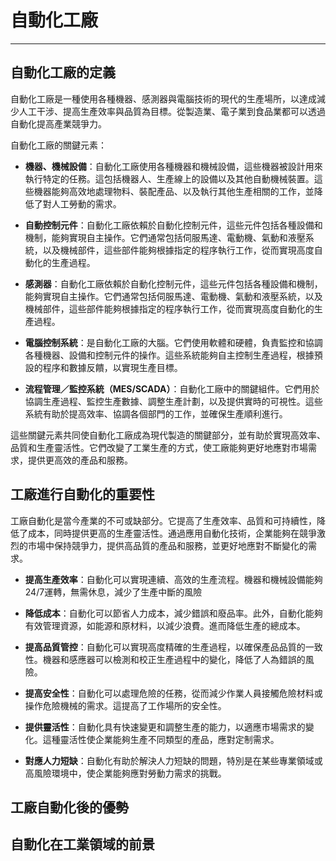 # 自動化工廠

---

## 自動化工廠的定義

自動化工廠是一種使用各種機器、感測器與電腦技術的現代的生產場所，以達成減少人工干涉、提高生產效率與品質為目標。從製造業、電子業到食品業都可以透過自動化提高產業競爭力。

自動化工廠的關鍵元素：

* **機器、機械設備**：自動化工廠使用各種機器和機械設備，這些機器被設計用來執行特定的任務。這包括機器人、生產線上的設備以及其他自動機械裝置。這些機器能夠高效地處理物料、裝配產品、以及執行其他生產相關的工作，並降低了對人工勞動的需求。

* **自動控制元件**：自動化工廠依賴於自動化控制元件，這些元件包括各種設備和機制，能夠實現自主操作。它們通常包括伺服馬達、電動機、氣動和液壓系統，以及機械部件，這些部件能夠根據指定的程序執行工作，從而實現高度自動化的生產過程。

* **感測器**：自動化工廠依賴於自動化控制元件，這些元件包括各種設備和機制，能夠實現自主操作。它們通常包括伺服馬達、電動機、氣動和液壓系統，以及機械部件，這些部件能夠根據指定的程序執行工作，從而實現高度自動化的生產過程。

* **電腦控制系統**：是自動化工廠的大腦。它們使用軟體和硬體，負責監控和協調各種機器、設備和控制元件的操作。這些系統能夠自主控制生產過程，根據預設的程序和數據反饋，以實現生產目標。

* **流程管理／監控系統（MES/SCADA）**：自動化工廠中的關鍵組件。它們用於協調生產過程、監控生產數據、調整生產計劃，以及提供實時的可視性。這些系統有助於提高效率、協調各個部門的工作，並確保生產順利進行。

這些關鍵元素共同使自動化工廠成為現代製造的關鍵部分，並有助於實現高效率、品質和生產靈活性。它們改變了工業生產的方式，使工廠能夠更好地應對市場需求，提供更高效的產品和服務。

## 工廠進行自動化的重要性

工廠自動化是當今產業的不可或缺部分。它提高了生產效率、品質和可持續性，降低了成本，同時提供更高的生產靈活性。通過應用自動化技術，企業能夠在競爭激烈的市場中保持競爭力，提供高品質的產品和服務，並更好地應對不斷變化的需求。

* **提高生產效率**：自動化可以實現連續、高效的生產流程。機器和機械設備能夠24/7運轉，無需休息，減少了生產中斷的風險

* **降低成本**：自動化可以節省人力成本，減少錯誤和廢品率。此外，自動化能夠有效管理資源，如能源和原材料，以減少浪費。進而降低生產的總成本。

* **提高品質管控**：自動化可以實現高度精確的生產過程，以確保產品品質的一致性。機器和感應器可以檢測和校正生產過程中的變化，降低了人為錯誤的風險。

* **提高安全性**：自動化可以處理危險的任務，從而減少作業人員接觸危險材料或操作危險機械的需求。這提高了工作場所的安全性。

* **提供靈活性**：自動化具有快速變更和調整生產的能力，以適應市場需求的變化。這種靈活性使企業能夠生產不同類型的產品，應對定制需求。

* **對應人力短缺**：自動化有助於解決人力短缺的問題，特別是在某些專業領域或高風險環境中，使企業能夠應對勞動力需求的挑戰。

## 工廠自動化後的優勢

## 自動化在工業領域的前景
